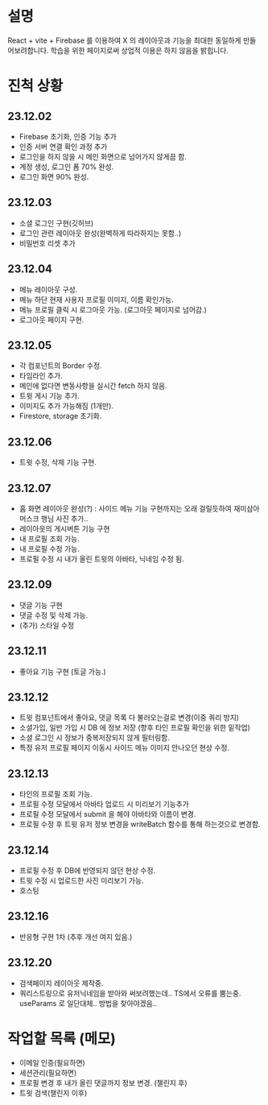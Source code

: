 # 설명

React + vite + Firebase 를 이용하여
X 의 레이아웃과 기능을 최대한 동일하게 만들어보려합니다.
학습을 위한 페이지로써 상업적 이용은 하지 않음을 밝힙니다.

# 진척 상황

## 23.12.02

- Firebase 초기화, 인증 기능 추가
- 인증 서버 연결 확인 과정 추가
- 로그인을 하지 않을 시 메인 화면으로 넘어가지 않게끔 함.
- 계정 생성, 로그인 폼 70% 완성.
- 로그인 화면 90% 완성.

## 23.12.03

- 소셜 로그인 구현(깃허브)
- 로그인 관련 레이아웃 완성(완벽하게 따라하지는 못함..)
- 비밀번호 리셋 추가

## 23.12.04

- 메뉴 레이아웃 구성.
- 메뉴 하단 현재 사용자 프로필 이미지, 이름 확인가능.
- 메뉴 프로필 클릭 시 로그아웃 가능. (로그아웃 페이지로 넘어감.)
- 로그아웃 페이지 구현.

## 23.12.05

- 각 컴포넌트의 Border 수정.
- 타임라인 추가.
- 메인에 없다면 변동사항을 실시간 fetch 하지 않음.
- 트윗 게시 기능 추가.
- 이미지도 추가 가능해짐 (1개만).
- Firestore, storage 초기화.

## 23.12.06

- 트윗 수정, 삭제 기능 구현.

## 23.12.07

- 홈 화면 레이아웃 완성(?) : 사이드 메뉴 기능 구현까지는 오래 걸릴듯하여 재미삼아 머스크 행님 사진 추가..
- 레이아읏의 게시버튼 기능 구현
- 내 프로필 조회 가능.
- 내 프로필 수정 가능.
- 프로필 수정 시 내가 올린 트윗의 아바타, 닉네임 수정 됨.

## 23.12.09

- 댓글 기능 구현
- 댓글 수정 및 삭제 가능.
- (추가) 스타일 수정

## 23.12.11

- 좋아요 기능 구현 (토글 가능.)

## 23.12.12

- 트윗 컴포넌트에서 좋아요, 댓글 목록 다 불러오는걸로 변경(이중 쿼리 방지)
- 소셜가입, 일반 가입 시 DB 에 정보 저장 (향후 타인 프로필 확인을 위한 밑작업)
- 소셜 로그인 시 정보가 중복저장되지 않게 필터링함.
- 특정 유저 프로필 페이지 이동시 사이드 메뉴 이미지 안나오던 현상 수정.

## 23.12.13

- 타인의 프로필 조회 가능.
- 프로필 수정 모달에서 아바타 업로드 시 미리보기 기능추가
- 프로필 수정 모달에서 submit 을 해야 아바타와 이름이 변경.
- 프로필 수정 후 트윗 유저 정보 변경을 writeBatch 함수를 통해 하는것으로 변경함.

## 23.12.14

- 프로필 수정 후 DB에 반영되지 않던 현상 수정.
- 트윗 수정 시 업로드한 사진 미리보기 가능.
- 호스팅

## 23.12.16

- 반응형 구현 1차 (추후 개선 여지 있음.)

## 23.12.20

- 검색페이지 레이아웃 제작중.
- 쿼리스트링으로 유저닉네임을 받아와 써보려했는데.. TS에서 오류를 뿜는중. useParams 로 일단대체.. 방법을 찾아야겠음..

# 작업할 목록 (메모)

- 이메일 인증(필요하면)
- 세션관리(필요하면)
- 프로필 변경 후 내가 올린 댓글까지 정보 변경. (챌린지 후)
- 트윗 검색(챌린지 이후)
